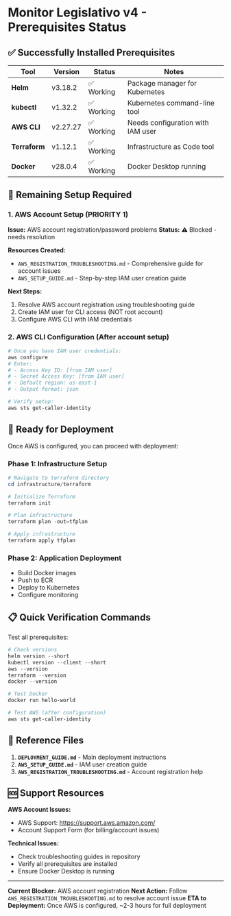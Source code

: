 # Monitor Legislativo v4 - Prerequisites Status

## ✅ Successfully Installed Prerequisites

| Tool | Version | Status | Notes |
|------|---------|--------|-------|
| **Helm** | v3.18.2 | ✅ Working | Package manager for Kubernetes |
| **kubectl** | v1.32.2 | ✅ Working | Kubernetes command-line tool |
| **AWS CLI** | v2.27.27 | ✅ Working | Needs configuration with IAM user |
| **Terraform** | v1.12.1 | ✅ Working | Infrastructure as Code tool |
| **Docker** | v28.0.4 | ✅ Working | Docker Desktop running |

## 🚧 Remaining Setup Required

### 1. AWS Account Setup (PRIORITY 1)
**Issue:** AWS account registration/password problems
**Status:** ⚠️ Blocked - needs resolution

**Resources Created:**
- `AWS_REGISTRATION_TROUBLESHOOTING.md` - Comprehensive guide for account issues
- `AWS_SETUP_GUIDE.md` - Step-by-step IAM user creation guide

**Next Steps:**
1. Resolve AWS account registration using troubleshooting guide
2. Create IAM user for CLI access (NOT root account)
3. Configure AWS CLI with IAM credentials

### 2. AWS CLI Configuration (After account setup)
```powershell
# Once you have IAM user credentials:
aws configure
# Enter:
# - Access Key ID: [from IAM user]
# - Secret Access Key: [from IAM user]
# - Default region: us-east-1
# - Output format: json

# Verify setup:
aws sts get-caller-identity
```

## 🎯 Ready for Deployment

Once AWS is configured, you can proceed with deployment:

### Phase 1: Infrastructure Setup
```powershell
# Navigate to terraform directory
cd infrastructure/terraform

# Initialize Terraform
terraform init

# Plan infrastructure
terraform plan -out=tfplan

# Apply infrastructure
terraform apply tfplan
```

### Phase 2: Application Deployment
- Build Docker images
- Push to ECR
- Deploy to Kubernetes
- Configure monitoring

## 📋 Quick Verification Commands

Test all prerequisites:

```powershell
# Check versions
helm version --short
kubectl version --client --short
aws --version
terraform --version
docker --version

# Test Docker
docker run hello-world

# Test AWS (after configuration)
aws sts get-caller-identity
```

## 🔗 Reference Files

1. **`DEPLOYMENT_GUIDE.md`** - Main deployment instructions
2. **`AWS_SETUP_GUIDE.md`** - IAM user creation guide
3. **`AWS_REGISTRATION_TROUBLESHOOTING.md`** - Account registration help

## 🆘 Support Resources

**AWS Account Issues:**
- AWS Support: https://support.aws.amazon.com/
- Account Support Form (for billing/account issues)

**Technical Issues:**
- Check troubleshooting guides in repository
- Verify all prerequisites are installed
- Ensure Docker Desktop is running

---

**Current Blocker:** AWS account registration
**Next Action:** Follow `AWS_REGISTRATION_TROUBLESHOOTING.md` to resolve account issue
**ETA to Deployment:** Once AWS is configured, ~2-3 hours for full deployment 